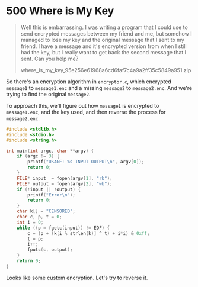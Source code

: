 # 500 Where is My Key

> Well this is embarrassing. I was writing a program that I could use to send encrypted messages between my friend and me, but somehow I managed to lose my key and the original message that I sent to my friend. I have a message and it's encrypted version from when I still had the key, but I really want to get back the second message that I sent. Can you help me?
>
> where_is_my_key_95e256e61968a6cd6faf7c4a9a2ff35c5849a951.zip

So there's an encryption algorithm in `encryptor.c`, which encrypted `message1` to `message1.enc` and a missing `message2` to `message2.enc`. And we're trying to find the original `message2`.

To approach this, we'll figure out how `message1` is encrypted to `message1.enc`, and the key used, and then reverse the process for `message2.enc`.

```c
#include <stdlib.h>
#include <stdio.h>
#include <string.h>

int main(int argc, char **argv) {
	if (argc != 3) {
		printf("USAGE: %s INPUT OUTPUT\n", argv[0]);
		return 0;
	}
	FILE* input  = fopen(argv[1], "rb");
	FILE* output = fopen(argv[2], "wb");
	if (!input || !output) {
		printf("Error\n");
		return 0;
	}
	char k[] = "CENSORED";
	char c, p, t = 0;
	int i = 0;
	while ((p = fgetc(input)) != EOF) {
		c = (p + (k[i % strlen(k)] ^ t) + i*i) & 0xff;
		t = p;
		i++;
		fputc(c, output);
	}
	return 0;
}
```

Looks like some custom encryption. Let's try to reverse it.